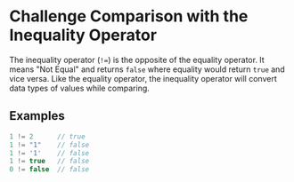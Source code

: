 # Challenge Comparison with the Inequality Operator

The inequality operator (`!=`) is the opposite of the equality operator. It means "Not Equal" and returns `false` where equality would return `true` and vice versa. Like the equality operator, the inequality operator will convert data types of values while comparing.

## Examples

```javascript
1 != 2      // true
1 != "1"    // false
1 != '1'    // false
1 != true   // false
0 != false  // false
```
